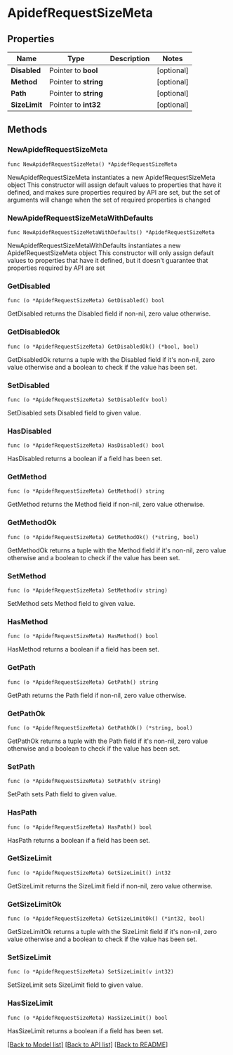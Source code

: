 # ApidefRequestSizeMeta

## Properties

Name | Type | Description | Notes
------------ | ------------- | ------------- | -------------
**Disabled** | Pointer to **bool** |  | [optional] 
**Method** | Pointer to **string** |  | [optional] 
**Path** | Pointer to **string** |  | [optional] 
**SizeLimit** | Pointer to **int32** |  | [optional] 

## Methods

### NewApidefRequestSizeMeta

`func NewApidefRequestSizeMeta() *ApidefRequestSizeMeta`

NewApidefRequestSizeMeta instantiates a new ApidefRequestSizeMeta object
This constructor will assign default values to properties that have it defined,
and makes sure properties required by API are set, but the set of arguments
will change when the set of required properties is changed

### NewApidefRequestSizeMetaWithDefaults

`func NewApidefRequestSizeMetaWithDefaults() *ApidefRequestSizeMeta`

NewApidefRequestSizeMetaWithDefaults instantiates a new ApidefRequestSizeMeta object
This constructor will only assign default values to properties that have it defined,
but it doesn't guarantee that properties required by API are set

### GetDisabled

`func (o *ApidefRequestSizeMeta) GetDisabled() bool`

GetDisabled returns the Disabled field if non-nil, zero value otherwise.

### GetDisabledOk

`func (o *ApidefRequestSizeMeta) GetDisabledOk() (*bool, bool)`

GetDisabledOk returns a tuple with the Disabled field if it's non-nil, zero value otherwise
and a boolean to check if the value has been set.

### SetDisabled

`func (o *ApidefRequestSizeMeta) SetDisabled(v bool)`

SetDisabled sets Disabled field to given value.

### HasDisabled

`func (o *ApidefRequestSizeMeta) HasDisabled() bool`

HasDisabled returns a boolean if a field has been set.

### GetMethod

`func (o *ApidefRequestSizeMeta) GetMethod() string`

GetMethod returns the Method field if non-nil, zero value otherwise.

### GetMethodOk

`func (o *ApidefRequestSizeMeta) GetMethodOk() (*string, bool)`

GetMethodOk returns a tuple with the Method field if it's non-nil, zero value otherwise
and a boolean to check if the value has been set.

### SetMethod

`func (o *ApidefRequestSizeMeta) SetMethod(v string)`

SetMethod sets Method field to given value.

### HasMethod

`func (o *ApidefRequestSizeMeta) HasMethod() bool`

HasMethod returns a boolean if a field has been set.

### GetPath

`func (o *ApidefRequestSizeMeta) GetPath() string`

GetPath returns the Path field if non-nil, zero value otherwise.

### GetPathOk

`func (o *ApidefRequestSizeMeta) GetPathOk() (*string, bool)`

GetPathOk returns a tuple with the Path field if it's non-nil, zero value otherwise
and a boolean to check if the value has been set.

### SetPath

`func (o *ApidefRequestSizeMeta) SetPath(v string)`

SetPath sets Path field to given value.

### HasPath

`func (o *ApidefRequestSizeMeta) HasPath() bool`

HasPath returns a boolean if a field has been set.

### GetSizeLimit

`func (o *ApidefRequestSizeMeta) GetSizeLimit() int32`

GetSizeLimit returns the SizeLimit field if non-nil, zero value otherwise.

### GetSizeLimitOk

`func (o *ApidefRequestSizeMeta) GetSizeLimitOk() (*int32, bool)`

GetSizeLimitOk returns a tuple with the SizeLimit field if it's non-nil, zero value otherwise
and a boolean to check if the value has been set.

### SetSizeLimit

`func (o *ApidefRequestSizeMeta) SetSizeLimit(v int32)`

SetSizeLimit sets SizeLimit field to given value.

### HasSizeLimit

`func (o *ApidefRequestSizeMeta) HasSizeLimit() bool`

HasSizeLimit returns a boolean if a field has been set.


[[Back to Model list]](../README.md#documentation-for-models) [[Back to API list]](../README.md#documentation-for-api-endpoints) [[Back to README]](../README.md)


